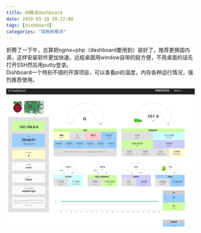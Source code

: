 ```yaml
---
title: 树莓派dashboard
date: 2020-03-20 20:22:08
tags: [dishboard]
categories: "捣鼓树莓派"
---
```

折腾了一下午，总算把nginx+php（dashboard要用到）装好了，推荐更换国内源，这样安装软件更加快速。远程桌面用window自带的挺方便，不用桌面的话先打开SSH然后用putty登录。  
Dishboard一个特别不错的开源项目，可以查看pi的温度，内存各种运行情况，强烈推荐使用。

![dashboard](/images/pi/dashboard.png)